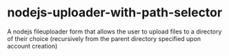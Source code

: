 # nodejs-uploader-with-path-selector
A nodejs fileuploader form that allows the user to upload files to a directory of their choice (recursively from the parent directory specified upon account creation)

